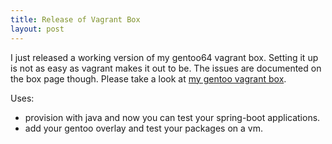 ```yaml
---
title: Release of Vagrant Box
layout: post
---
```

I just released a working version of my gentoo64 vagrant box. Setting it up is not as easy as vagrant makes it out to be. The issues are documented on the box page though. Please take a look at [my gentoo vagrant box](https://atlas.hashicorp.com/moaxcp/boxes/gentoo64).

Uses: 
* provision with java and now you can test your spring-boot applications.
* add your gentoo overlay and test your packages on a vm.
